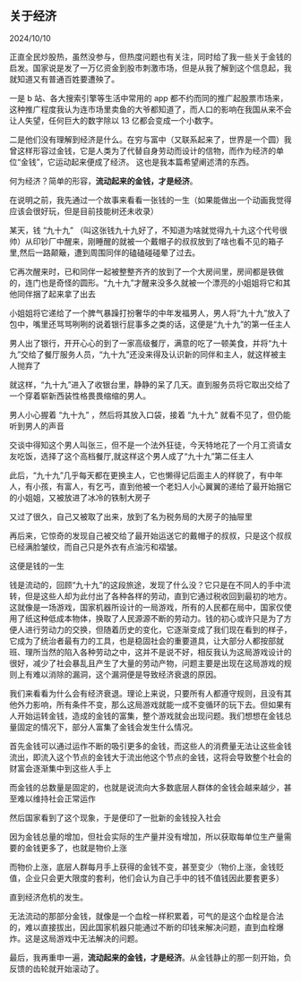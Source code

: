 ## 关于经济
 
2024/10/10

正直全民炒股热，虽然没参与，但热度问题也有关注，同时给了我一些关于金钱的启发。国家说是发了一万亿资金到股市刺激市场，但是从我了解到这个信息起，我就知道又有普通百姓要遭殃了。<br>

一是 b 站、各大搜索引擎等生活中常用的 app 都不约而同的推广起股票市场来，这种推广程度我认为连市场里卖鱼的大爷都知道了，而人口的影响在我国从来不会让人失望，任何巨大的数字除以 13 亿都会变成一个小数字。<br>

二是他们没有理解到经济是什么。在穷与富中（又联系起来了，世界是一个圆）我曾这样形容过金钱，它是人类为了代替自身劳动而设计的信物，而作为经济的单位“金钱”，它运动起来便成了经济。
这也是我本篇希望阐述清的东西。 <br>

何为经济？简单的形容，**流动起来的金钱，才是经济**。<br>

在说明之前，我先通过一个故事来看看一张钱的一生（如果能做出一个动画我觉得应该会很好玩，但是目前技能树还未收录）<br>

某天，钱 “九十九” （叫这张钱九十九好了，不知道为啥就觉得九十九这个代号很帅）从印钞厂中醒来，刚睡醒的就被一个戴帽子的叔叔放到了啥也看不见的箱子里,然后一路颠簸，遭到周围同伴的磕磕碰碰晕了过去。<br>

它再次醒来时，已和同伴一起被整整齐齐的放到了一个大房间里，房间都是铁做的，连门也是奇怪的圆形。“九十九”才醒来没多久就被一个漂亮的小姐姐将它和其他同伴捆了起来拿了出去<br>

小姐姐将它递给了一个脾气暴躁打扮奢华的中年发福男人，男人将“九十九”放入了包中，嘴里还骂骂咧咧的说着银行屁事多之类的话，这便是“九十九”的第一任主人<br>

男人出了银行，开开心心的到了一家高级餐厅，满意的吃了一顿美食，并将“九十九”交给了餐厅服务人员，“九十九”还没来得及认识新的同伴和主人，就这样被主人抛弃了<br>

就这样，“九十九”进入了收银台里，静静的呆了几天。直到服务员将它取出交给了一个穿着崭新西装性格畏畏缩缩的男人。<br>

男人小心握着 “九十九” ，然后将其放入口袋，接着 “九十九” 就看不见了，但仍能听到男人的声音<br>

交谈中得知这个男人叫张三，但不是一个法外狂徒，今天特地花了一个月工资请女友吃饭，选择了这个高档餐厅,就这样这个男人成了“九十九”第二任主人<br>

此后，“九十九”几乎每天都在更换主人，它也懒得记后面主人的样貌了，有中年人，有小孩，有富人，有乞丐，直到他被一个老妇人小心翼翼的递给了最开始捆它的小姐姐，又被放进了冰冷的铁制大房子<br>

又过了很久，自己又被取了出来，放到了名为税务局的大房子的抽屉里<br>

再后来，它惊奇的发现自己被交给了最开始运送它的戴帽子的叔叔，只是这个叔叔已经满脸皱纹，而自己只是外衣有点油污和褶皱。<br>

这便是钱的一生<br>

钱是流动的，回顾“九十九”的这段旅途，发现了什么没？它只是在不同人的手中流转，但是这些人却为此付出了各种各样的劳动，直到它通过税收回到最初的地方。这就像是一场游戏，国家机器所设计的一局游戏，所有的人民都在局中，国家仅使用了纸这种低成本物体，换取了人民源源不断的劳动力。钱的初心或许只是为了方便人进行劳动力的交换，但随着历史的变化，它逐渐变成了我们现在看到的样子，它成为了统治者最有力的工具，也是稳固社会的重要道具，让大部分人都按部就班、理所当然的陷入各种劳动之中，这并不是说不好，相反我认为这局游戏设计的很好，减少了社会暴乱且产生了大量的劳动产物，问题主要是出现在这局游戏的规则上有难以消除的漏洞，这个漏洞便是导致经济衰退的原因。
<br>

我们来看看为什么会有经济衰退。理论上来说，只要所有人都遵守规则，且没有其他外力影响，所有条件不变，那么这局游戏就能一成不变循环的玩下去。但如果有人开始运转金钱，造成的金钱的富集，整个游戏就会出现问题。我们想想在金钱总量固定的情况下，部分人富集了金钱会发生什么情况。<br>

首先金钱可以通过运作不断的吸引更多的金钱，而这些人的消费量无法让这些金钱流出，即流入这个节点的金钱大于流出他这个节点的金钱，这将会导致整个社会的财富会逐渐集中到这些人手上<br>

而金钱的总数量是固定的，也就是说流向大多数底层人群体的金钱会越来越少，甚至难以维持社会正常运作<br>

然后国家看到了这个现象，于是便印了一批新的金钱投入社会<br>

因为金钱总量的增加，但社会实际的生产量并没有增加，所以获取每单位生产量需要的金钱更多了，也就是物价上涨<br>

而物价上涨，底层人群每月手上获得的金钱不变，甚至变少（物价上涨，金钱贬值，企业只会更大限度的套利，他们会认为自己手中的钱不值钱因此要套更多）<br>

直到经济危机的发生。<br>

无法流动的那部分金钱，就像是一个血栓一样积累着，可气的是这个血栓是合法的，难以直接拔出，因此国家机器只能通过不断的印钱来解决问题，直到血栓爆炸。这是这局游戏中无法解决的问题。<br>

最后，我再重申一遍，**流动起来的金钱，才是经济**。从金钱静止的那一刻开始，负反馈的齿轮就开始滚动了。